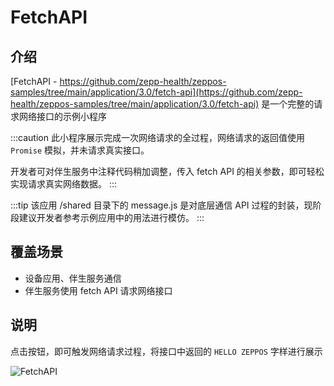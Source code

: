 # FetchAPI

## 介绍

[FetchAPI - https://github.com/zepp-health/zeppos-samples/tree/main/application/3.0/fetch-api](https://github.com/zepp-health/zeppos-samples/tree/main/application/3.0/fetch-api) 是一个完整的请求网络接口的示例小程序

:::caution
此小程序展示完成一次网络请求的全过程，网络请求的返回值使用 `Promise` 模拟，并未请求真实接口。

开发者可对伴生服务中注释代码稍加调整，传入 fetch API 的相关参数，即可轻松实现请求真实网络数据。
:::

:::tip
该应用 /shared 目录下的 message.js 是对底层通信 API 过程的封装，现阶段建议开发者参考示例应用中的用法进行模仿。
:::

## 覆盖场景

- 设备应用、伴生服务通信
- 伴生服务使用 fetch API 请求网络接口

## 说明

点击按钮，即可触发网络请求过程，将接口中返回的 `HELLO ZEPPOS` 字样进行展示

![FetchAPI](/img/sample/app/fetchAPI.jpg)
